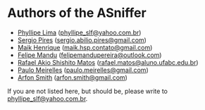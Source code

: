 # Authors of the ASniffer

- [Phyllipe Lima](https://github.com/phillima) (<phyllipe_slf@yahoo.com.br>)
- [Sergio Pires](https://github.com/sergioppires) (<sergio.abilio.pires@gmail.com>)
- [Maik Henrique](https://github.com/MaikHenriqueSP) (<maik.hsp.contato@gmail.com>)
- [Felipe Mandu](https://github.com/felipemandu) (<felipemandupereira@outlook.com>)
- [Rafael Akio Shishito Matos](https://github.com/RafawsMasm) (<rafael.matos@aluno.ufabc.edu.br>)
- [Paulo Meirelles](https://github.com/paulormm) (<paulo.meirelles@gmail.com>)
- [Arfon Smith](https://github.com/arfon) (<arfon.smith@gmail.com>)

If you are not listed here, but should be, please write to phyllipe_slf@yahoo.com.br.
